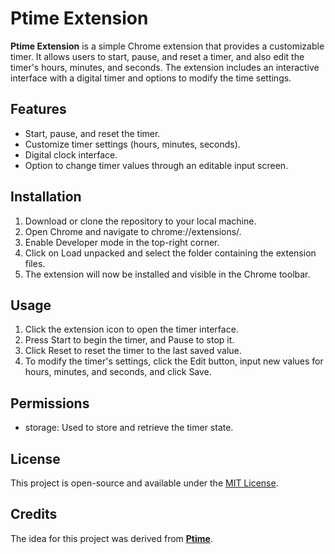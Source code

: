 # Ptime Extension

**Ptime Extension** is a simple Chrome extension that provides a customizable timer. It allows users to start, pause, and reset a timer, and also edit the timer's hours, minutes, and seconds. The extension includes an interactive interface with a digital timer and options to modify the time settings.

## Features

- Start, pause, and reset the timer.
- Customize timer settings (hours, minutes, seconds).
- Digital clock interface.
- Option to change timer values through an editable input screen.

## Installation
1. Download or clone the repository to your local machine.
2. Open Chrome and navigate to chrome://extensions/.
3. Enable Developer mode in the top-right corner.
4. Click on Load unpacked and select the folder containing the extension files.
5. The extension will now be installed and visible in the Chrome toolbar.

## Usage
1. Click the extension icon to open the timer interface.
2. Press Start to begin the timer, and Pause to stop it.
3. Click Reset to reset the timer to the last saved value.
4. To modify the timer's settings, click the Edit button, input new values for hours, minutes, and seconds, and click Save.

## Permissions
- storage: Used to store and retrieve the timer state.

## License

This project is open-source and available under the [MIT License](/LICENSE).

## Credits 

The idea for this project was derived from **[Ptime](https://github.com/rahidmondal/ptime)**.